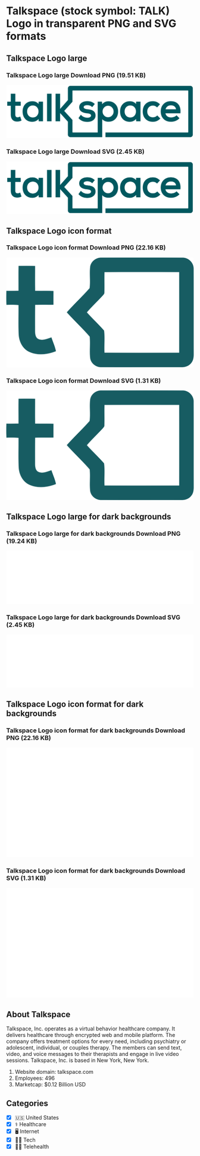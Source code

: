 # Talkspace (stock symbol: TALK) Logo in transparent PNG and SVG formats

## Talkspace Logo large

### Talkspace Logo large Download PNG (19.51 KB)

![Talkspace Logo large Download PNG (19.51 KB)](/img/orig/TALK_BIG-258a1eaf.png)

### Talkspace Logo large Download SVG (2.45 KB)

![Talkspace Logo large Download SVG (2.45 KB)](/img/orig/TALK_BIG-13b7d896.svg)

## Talkspace Logo icon format

### Talkspace Logo icon format Download PNG (22.16 KB)

![Talkspace Logo icon format Download PNG (22.16 KB)](/img/orig/TALK-ec798eb8.png)

### Talkspace Logo icon format Download SVG (1.31 KB)

![Talkspace Logo icon format Download SVG (1.31 KB)](/img/orig/TALK-a7443177.svg)

## Talkspace Logo large for dark backgrounds

### Talkspace Logo large for dark backgrounds Download PNG (19.24 KB)

![Talkspace Logo large for dark backgrounds Download PNG (19.24 KB)](/img/orig/TALK_BIG.D-74cdb226.png)

### Talkspace Logo large for dark backgrounds Download SVG (2.45 KB)

![Talkspace Logo large for dark backgrounds Download SVG (2.45 KB)](/img/orig/TALK_BIG.D-f61f23b7.svg)

## Talkspace Logo icon format for dark backgrounds

### Talkspace Logo icon format for dark backgrounds Download PNG (22.16 KB)

![Talkspace Logo icon format for dark backgrounds Download PNG (22.16 KB)](/img/orig/TALK.D-71ab96d5.png)

### Talkspace Logo icon format for dark backgrounds Download SVG (1.31 KB)

![Talkspace Logo icon format for dark backgrounds Download SVG (1.31 KB)](/img/orig/TALK.D-bb3e28f6.svg)

## About Talkspace

Talkspace, Inc. operates as a virtual behavior healthcare company. It delivers healthcare through encrypted web and mobile platform. The company offers treatment options for every need, including psychiatry or adolescent, individual, or couples therapy. The members can send text, video, and voice messages to their therapists and engage in live video sessions. Talkspace, Inc. is based in New York, New York.

1. Website domain: talkspace.com
2. Employees: 496
3. Marketcap: $0.12 Billion USD


## Categories
- [x] 🇺🇸 United States
- [x] ⚕️ Healthcare
- [x] 🖥️ Internet
- [x] 👩‍💻 Tech
- [x] 👨‍⚕️ Telehealth
